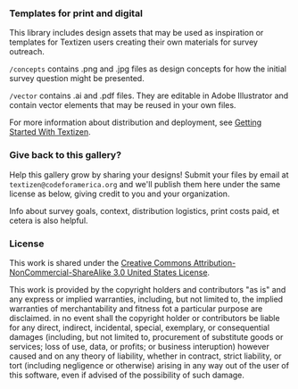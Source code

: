 ### Templates for print and digital
This library includes design assets that may be used as inspiration or templates for Textizen users creating their own materials for survey outreach.

`/concepts` contains .png and .jpg files as design concepts for how the initial survey question might be presented.

`/vector` contains .ai and .pdf files. They are editable in Adobe Illustrator and contain vector elements that may be reused in your own files.

For more information about distribution and deployment, see [Getting Started With Textizen](http://www.textizen.com/getstarted).

### Give back to this gallery?
Help this gallery grow by sharing your designs! Submit your files by email at `textizen@codeforamerica.org` and we'll publish them here under the same license as below, giving credit to you and your organization.

Info about survey goals, context, distribution logistics, print costs paid, et cetera is also helpful.

### License
This work is shared under the [Creative Commons Attribution-NonCommercial-ShareAlike 3.0 United States License](http://creativecommons.org/licenses/by-nc-sa/3.0/us/).

This work is provided by the copyright holders and contributors "as is" and any express or implied warranties, including, but not limited to, the implied warranties of merchantability and fitness fot a particular purpose are disclaimed. in no event shall the copyright holder or contributors be liable for any direct, indirect, incidental, special, exemplary, or consequential damages (including, but not limited to, procurement of substitute goods or services; loss of use, data, or profits; or business interuption) however caused and on any theory of liability, whether in contract, strict liability, or tort (including negligence or otherwise) arising in any way out of the user of this software, even if advised of the possibility of such damage.